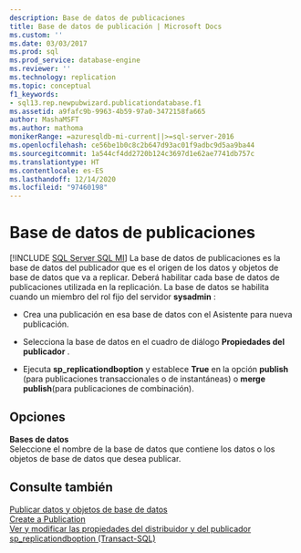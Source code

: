 ```yaml
---
description: Base de datos de publicaciones
title: Base de datos de publicación | Microsoft Docs
ms.custom: ''
ms.date: 03/03/2017
ms.prod: sql
ms.prod_service: database-engine
ms.reviewer: ''
ms.technology: replication
ms.topic: conceptual
f1_keywords:
- sql13.rep.newpubwizard.publicationdatabase.f1
ms.assetid: a9fafc9b-9963-4b59-97a0-3472158fa665
author: MashaMSFT
ms.author: mathoma
monikerRange: =azuresqldb-mi-current||>=sql-server-2016
ms.openlocfilehash: ce56be1b0c8c2b647d93ac01f9adbc9d5aa9ba44
ms.sourcegitcommit: 1a544cf4dd2720b124c3697d1e62ae7741db757c
ms.translationtype: HT
ms.contentlocale: es-ES
ms.lasthandoff: 12/14/2020
ms.locfileid: "97460198"
---
```

# <a name="publication-database"></a>Base de datos de publicaciones
[!INCLUDE [SQL Server SQL MI](../../includes/applies-to-version/sql-asdbmi.md)]
  La base de datos de publicaciones es la base de datos del publicador que es el origen de los datos y objetos de base de datos que va a replicar. Deberá habilitar cada base de datos de publicaciones utilizada en la replicación. La base de datos se habilita cuando un miembro del rol fijo del servidor **sysadmin** :  
  
-   Crea una publicación en esa base de datos con el Asistente para nueva publicación.  
  
-   Selecciona la base de datos en el cuadro de diálogo **Propiedades del publicador** .  
  
-   Ejecuta **sp_replicationdboption** y establece **True** en la opción **publish** (para publicaciones transaccionales o de instantáneas) o **merge publish**(para publicaciones de combinación).  
  
## <a name="options"></a>Opciones  
 **Bases de datos**  
 Seleccione el nombre de la base de datos que contiene los datos o los objetos de base de datos que desea publicar.  
  
## <a name="see-also"></a>Consulte también  
 [Publicar datos y objetos de base de datos](../../relational-databases/replication/publish/publish-data-and-database-objects.md)   
 [Create a Publication](../../relational-databases/replication/publish/create-a-publication.md)   
 [Ver y modificar las propiedades del distribuidor y del publicador](../../relational-databases/replication/view-and-modify-distributor-and-publisher-properties.md)   
 [sp_replicationdboption &#40;Transact-SQL&#41;](../../relational-databases/system-stored-procedures/sp-replicationdboption-transact-sql.md)  
  
  
